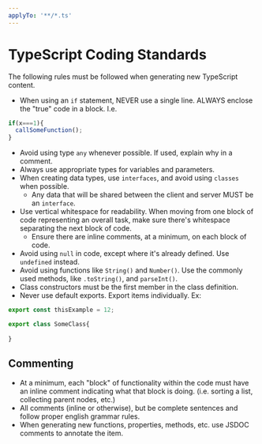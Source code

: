 ```yaml
---
applyTo: '**/*.ts'
---
```


# TypeScript Coding Standards
The following rules must be followed when generating new TypeScript content.
  - When using an `if` statement, NEVER use a single line.  ALWAYS enclose the "true" code in a block. I.e.
  ```typescript
  if(x===1){
    callSomeFunction();
  }
  ```
  - Avoid using type `any` whenever possible.  If used, explain why in a comment.
  - Always use appropriate types for variables and parameters.
  - When creating data types, use `interfaces`, and avoid using `classes` when possible.
    - Any data that will be shared between the client and server MUST be an `interface`.
  - Use vertical whitespace for readability.  When moving from one block of code representing an overall task, make sure there's whitespace separating the next block of code.
    - Ensure there are inline comments, at a minimum, on each block of code.
  - Avoid using `null` in code, except where it's already defined.  Use `undefined` instead.
  - Avoid using functions like `String()` and `Number()`.  Use the commonly used methods, like `.toString()`, and `parseInt()`.
  - Class constructors must be the first member in the class definition.
  - Never use default exports.  Export items individually.  Ex:
  ```typescript
  export const thisExample = 12;
  
  export class SomeClass{
    
  }
  ```

## Commenting
  - At a minimum, each "block" of functionality within the code must have an inline comment indicating what that block is doing.  (i.e. sorting a list, collecting parent nodes, etc.)
  - All comments (inline or otherwise), but be complete sentences and follow proper english grammar rules.
  - When generating new functions, properties, methods, etc. use JSDOC comments to annotate the item.
  